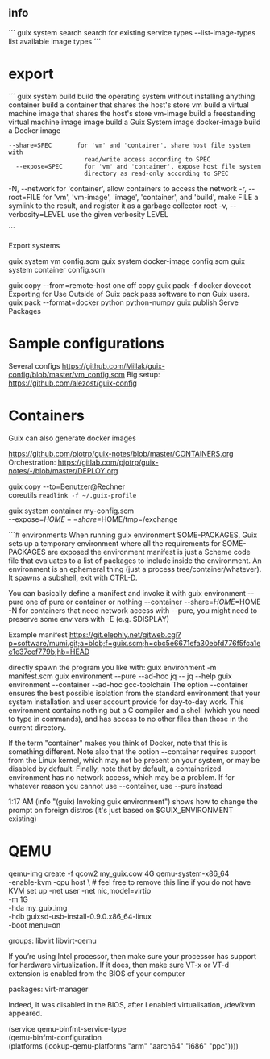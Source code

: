 
## info
´´´
guix system 
   search           search for existing service types
 --list-image-types list available image types
´´´


# export 
´´´
guix system 
 build            build the operating system without installing anything
   container        build a container that shares the host's store
   vm               build a virtual machine image that shares the host's store
   vm-image         build a freestanding virtual machine image
   image            build a Guix System image
   docker-image     build a Docker image

    --share=SPEC       for 'vm' and 'container', share host file system with
                         read/write access according to SPEC
      --expose=SPEC      for 'vm' and 'container', expose host file system
                         directory as read-only according to SPEC
  -N, --network          for 'container', allow containers to access the network
  -r, --root=FILE        for 'vm', 'vm-image', 'image', 'container',
                         and 'build', make FILE a symlink to the result, and
                         register it as a garbage collector root
  -v, --verbosity=LEVEL  use the given verbosity LEVEL


´´´

Export systems

guix system vm config.scm
guix system docker-image config.scm
guix system container config.scm


guix copy --from=remote-host    one off copy
guix pack -f docker dovecot       Exporting for Use Outside of Guix
                                                   pack pass software to non Guix users.
guix pack --format=docker python python-numpy
guix publish                                Serve Packages


# Sample configurations
Several configs     https://github.com/Millak/guix-config/blob/master/vm_config.scm
Big setup:             https://github.com/alezost/guix-config





# Containers
Guix can also generate docker images

https://github.com/pjotrp/guix-notes/blob/master/CONTAINERS.org
Orchestration: 
https://gitlab.com/pjotrp/guix-notes/-/blob/master/DEPLOY.org


guix copy --to=Benutzer@Rechner \
          coreutils `readlink -f ~/.guix-profile`

guix system container my-config.scm \
   --expose=$HOME --share=$HOME/tmp=/exchange




´´´# environments
When running guix environment SOME-PACKAGES, Guix sets up a temporary environment where all the requirements for SOME-PACKAGES are exposed the environment manifest is just a Scheme code file that evaluates to a list of packages to include inside the environment. An environment is an ephemeral thing (just a process tree/container/whatever).  It spawns a subshell, exit with CTRL-D.

You can basically define a manifest and invoke it with 
guix environment --pure                         one of pure or container or nothing
                            --container
                            --share=$HOME=$HOME
                            -N                                            for containers that need network access
with --pure, you might need to preserve some env vars with -E (e.g. $DISPLAY)

Example manifest https://git.elephly.net/gitweb.cgi?p=software/mumi.git;a=blob;f=guix.scm;h=cbc5e6671efa30ebfd776f5fca1ee1e37cef779b;hb=HEAD

directly spawn the program you like with: 
guix environment -m manifest.scm
guix environment --pure        --ad-hoc jq -- jq --help
guix environment --container --ad-hoc gcc-toolchain
The option --container ensures the best possible isolation from the standard environment that your system installation and user account provide for day-to-day work. This environment contains nothing but a C compiler and a shell (which you need to type in commands), and has access to no other files than those in the current directory.

If the term "container" makes you think of Docker, note that this is something different. Note also that the option --container requires support from the Linux kernel, which may not be present on your system, or may be disabled by default. Finally, note that by default, a containerized environment has no network access, which may be a problem. If for whatever reason you cannot use --container, use --pure instead


1:17 AM <terpri> (info "(guix) Invoking guix environment") shows how to change the prompt on foreign distros (it's just based on $GUIX_ENVIRONMENT existing)

# QEMU


qemu-img create -f qcow2 my_guix.cow 4G
qemu-system-x86_64 \
 -enable-kvm -cpu host \ # feel free to remove this line if you do not have KVM set up
 -net user -net nic,model=virtio \
 -m 1G \
 -hda my_guix.img \
 -hdb guixsd-usb-install-0.9.0.x86_64-linux \
 -boot menu=on

groups: libvirt libvirt-qemu 

If you’re using Intel processor, then make sure your processor has support for hardware virtualization. If it does, then make sure VT-x or VT-d extension is enabled from the BIOS of your computer

packages:  virt-manager

Indeed, it was disabled in the BIOS, after I enabled virtualisation,
/dev/kvm appeared.

 (service qemu-binfmt-service-type      
  (qemu-binfmt-configuration        
   (platforms (lookup-qemu-platforms "arm" "aarch64" "i686" "ppc"))))